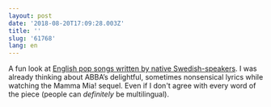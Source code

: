```yaml
---
layout: post
date: '2018-08-20T17:09:28.003Z'
title: ''
slug: '61768'
lang: en
---
```

A fun look at [English pop songs written by native Swedish-speakers](https://www.theparisreview.org/blog/2018/08/15/pop-songs-in-english-written-by-native-speakers-of-swedish/). I was already thinking about ABBA’s delightful, sometimes nonsensical lyrics while watching the Mamma Mia! sequel. Even if I don&#39;t agree with every word of the piece (people can *definitely* be multilingual).

